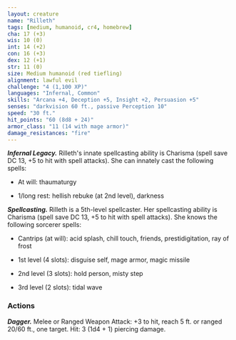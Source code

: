 ```yaml
---
layout: creature
name: "Rilleth"
tags: [medium, humanoid, cr4, homebrew]
cha: 17 (+3)
wis: 10 (0)
int: 14 (+2)
con: 16 (+3)
dex: 12 (+1)
str: 11 (0)
size: Medium humanoid (red tiefling)
alignment: lawful evil
challenge: "4 (1,100 XP)"
languages: "Infernal, Common"
skills: "Arcana +4, Deception +5, Insight +2, Persuasion +5"
senses: "darkvision 60 ft., passive Perception 10"
speed: "30 ft."
hit_points: "60 (8d8 + 24)"
armor_class: "11 (14 with mage armor)"
damage_resistances: "fire"
---
```


***Infernal Legacy.*** Rilleth's innate spellcasting ability is Charisma (spell save DC 13, +5 to hit with spell attacks). She can innately cast the following spells:

* At will: thaumaturgy

* 1/long rest: hellish rebuke (at 2nd level), darkness

***Spellcasting.*** Rilleth is a 5th-level spellcaster. Her spellcasting ability is Charisma (spell save DC 13, +5 to hit with spell attacks). She knows the following sorcerer spells:

* Cantrips (at will): acid splash, chill touch, friends, prestidigitation, ray of frost

* 1st level (4 slots): disguise self, mage armor, magic missile

* 2nd level (3 slots): hold person, misty step

* 3rd level (2 slots): tidal wave

### Actions

***Dagger.*** Melee or Ranged Weapon Attack: +3 to hit, reach 5 ft. or ranged 20/60 ft., one target. Hit: 3 (1d4 + 1) piercing damage.
